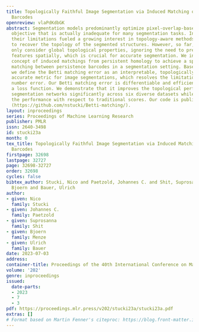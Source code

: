 ```yaml
---
title: Topologically Faithful Image Segmentation via Induced Matching of Persistence
  Barcodes
openreview: vlaPdKdbGK
abstract: Segmentation models predominantly optimize pixel-overlap-based loss, an
  objective that is actually inadequate for many segmentation tasks. In recent years,
  their limitations fueled a growing interest in topology-aware methods, which aim
  to recover the topology of the segmented structures. However, so far, existing methods
  only consider global topological properties, ignoring the need to preserve topological
  features spatially, which is crucial for accurate segmentation. We introduce the
  concept of induced matchings from persistent homology to achieve a spatially correct
  matching between persistence barcodes in a segmentation setting. Based on this concept,
  we define the Betti matching error as an interpretable, topologically and feature-wise
  accurate metric for image segmentations, which resolves the limitations of the Betti
  number error. Our Betti matching error is differentiable and efficient to use as
  a loss function. We demonstrate that it improves the topological performance of
  segmentation networks significantly across six diverse datasets while preserving
  the performance with respect to traditional scores. Our code is publicly available
  (https://github.com/nstucki/Betti-matching/).
layout: inproceedings
series: Proceedings of Machine Learning Research
publisher: PMLR
issn: 2640-3498
id: stucki23a
month: 0
tex_title: Topologically Faithful Image Segmentation via Induced Matching of Persistence
  Barcodes
firstpage: 32698
lastpage: 32727
page: 32698-32727
order: 32698
cycles: false
bibtex_author: Stucki, Nico and Paetzold, Johannes C. and Shit, Suprosanna and Menze,
  Bjoern and Bauer, Ulrich
author:
- given: Nico
  family: Stucki
- given: Johannes C.
  family: Paetzold
- given: Suprosanna
  family: Shit
- given: Bjoern
  family: Menze
- given: Ulrich
  family: Bauer
date: 2023-07-03
address: 
container-title: Proceedings of the 40th International Conference on Machine Learning
volume: '202'
genre: inproceedings
issued:
  date-parts:
  - 2023
  - 7
  - 3
pdf: https://proceedings.mlr.press/v202/stucki23a/stucki23a.pdf
extras: []
# Format based on Martin Fenner's citeproc: https://blog.front-matter.io/posts/citeproc-yaml-for-bibliographies/
---
```

